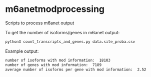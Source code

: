 # m6anetmodprocessing
Scripts to process m6anet output

To get the number of isoforms/genes in m6anet output:

```bash
python3 count_transcripts_and_genes.py data.site_proba.csv
```

Example output:
```bash
number of isoforms with mod information:  18103
number of genes with mod information:  7189
average number of isoforms per gene with mod information:  2.52
```
